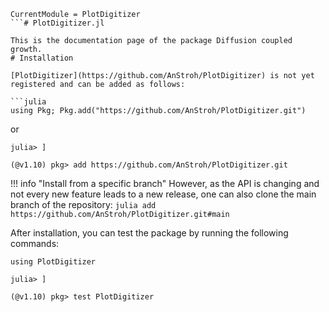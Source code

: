 ```@meta
CurrentModule = PlotDigitizer
```# PlotDigitizer.jl

This is the documentation page of the package Diffusion coupled growth.
# Installation

[PlotDigitizer](https://github.com/AnStroh/PlotDigitizer) is not yet registered and can be added as follows:

```julia
using Pkg; Pkg.add("https://github.com/AnStroh/PlotDigitizer.git")
```
or
```julia-repl
julia> ]

(@v1.10) pkg> add https://github.com/AnStroh/PlotDigitizer.git
```

!!! info "Install from a specific branch"
    However, as the API is changing and not every new feature leads to a new release, one can also clone the main branch of the repository:
    ```julia
    add https://github.com/AnStroh/PlotDigitizer.git#main
    ```

After installation, you can test the package by running the following commands:
```julia-repl
using PlotDigitizer

julia> ]

(@v1.10) pkg> test PlotDigitizer
```
